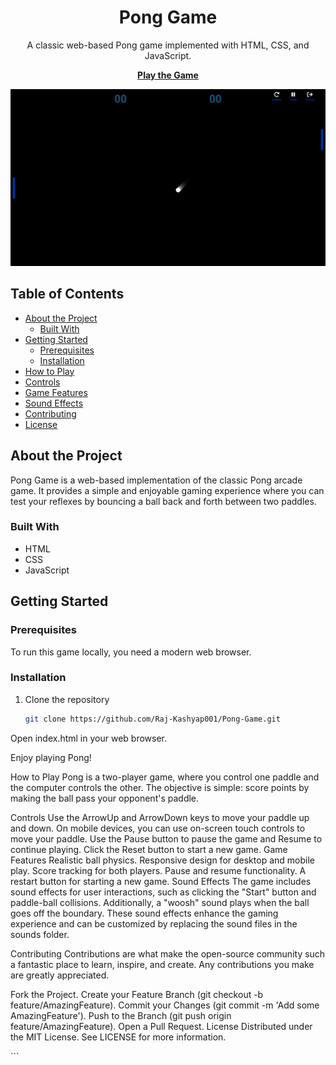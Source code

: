 <h1 align="center">Pong Game</h1>

<p align="center">
  A classic web-based Pong game implemented with HTML, CSS, and JavaScript.
</p>

<p align="center">
  <a href="https://raj-kashyap001.github.io/Pong-Game/"><strong>Play the Game</strong></a>
</p>

![Pong Game Screenshot](screenshot.png)

## Table of Contents

- [About the Project](#about-the-project)
  - [Built With](#built-with)
- [Getting Started](#getting-started)
  - [Prerequisites](#prerequisites)
  - [Installation](#installation)
- [How to Play](#how-to-play)
- [Controls](#controls)
- [Game Features](#game-features)
- [Sound Effects](#sound-effects)
- [Contributing](#contributing)
- [License](#license)

## About the Project

Pong Game is a web-based implementation of the classic Pong arcade game. It provides a simple and enjoyable gaming experience where you can test your reflexes by bouncing a ball back and forth between two paddles.

### Built With

- HTML
- CSS
- JavaScript

## Getting Started

### Prerequisites

To run this game locally, you need a modern web browser.

### Installation

1. Clone the repository
   ```sh
   git clone https://github.com/Raj-Kashyap001/Pong-Game.git
Open index.html in your web browser.

Enjoy playing Pong!

How to Play
Pong is a two-player game, where you control one paddle and the computer controls the other. The objective is simple: score points by making the ball pass your opponent's paddle.

Controls
Use the ArrowUp and ArrowDown keys to move your paddle up and down.
On mobile devices, you can use on-screen touch controls to move your paddle.
Use the Pause button to pause the game and Resume to continue playing.
Click the Reset button to start a new game.
Game Features
Realistic ball physics.
Responsive design for desktop and mobile play.
Score tracking for both players.
Pause and resume functionality.
A restart button for starting a new game.
Sound Effects
The game includes sound effects for user interactions, such as clicking the "Start" button and paddle-ball collisions. Additionally, a "woosh" sound plays when the ball goes off the boundary. These sound effects enhance the gaming experience and can be customized by replacing the sound files in the sounds folder.

Contributing
Contributions are what make the open-source community such a fantastic place to learn, inspire, and create. Any contributions you make are greatly appreciated.

Fork the Project.
Create your Feature Branch (git checkout -b feature/AmazingFeature).
Commit your Changes (git commit -m 'Add some AmazingFeature').
Push to the Branch (git push origin feature/AmazingFeature).
Open a Pull Request.
License
Distributed under the MIT License. See LICENSE for more information.

</details>
```
